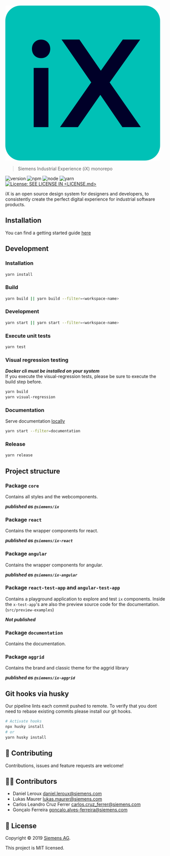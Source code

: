 <!--
SPDX-FileCopyrightText: 2022 Siemens AG

SPDX-License-Identifier: MIT
-->

![iX](./logo.svg)

> Siemens Industrial Experience (iX) monorepo

![version](https://img.shields.io/badge/version-1.0.0-green.svg)
![npm](https://img.shields.io/badge/npm-%3E%3D8.x.x-blue.svg)
![node](https://img.shields.io/badge/node-%3E%3D16.16.x-blue.svg)
![yarn](https://img.shields.io/badge/yarn->=1.x.x-blue.svg)
[![License: SEE LICENSE IN <LICENSE.md>](https://img.shields.io/badge/License-SEE%20LICENSE%20IN%20LICENSE.md-yellow.svg)](./LICENSE.md)

iX is an open source design system for designers and developers, to consistently create the perfect digital experience for industrial software products.

## Installation

You can find a getting started guide [here](https://ix.siemens.io/docs/installation/)

## Development

### Installation

```sh
yarn install
```

### Build

```sh
yarn build || yarn build --filter=<workspace-name>
```

### Development

```sh
yarn start || yarn start --filter=<workspace-name>
```

### Execute unit tests

```sh
yarn test
```

### Visual regression testing

**_Docker cli must be installed on your system_**  
If you execute the visual-regression tests, please be sure to execute the build step before.

```sh
yarn build
yarn visual-regression
```

### Documentation

Serve documentation [locally](http://localhost:3000/siemens-ix/)

```sh
yarn start --filter=documentation
```

### Release

```sh
yarn release
```

## Project structure

### Package `core`

Contains all styles and the webcomponents.

**_published as `@siemens/ix`_**

### Package `react`

Contains the wrapper components for react.

**_published as `@siemens/ix-react`_**

### Package `angular`

Contains the wrapper components for angular.

**_published as `@siemens/ix-angular`_**

### Package `react-test-app` and `angular-test-app`

Contains a playground application to explore and test `ix` components.
Inside the `x-test-app`'s are also the preview source code for the documentation. (`src/preview-examples`)

**_Not published_**

### Package `documentation`

Contains the documentation.

### Package `aggrid`

Contains the brand and classic theme for the aggrid library

**_published as `@siemens/ix-aggrid`_**

## Git hooks via husky

Our pipeline lints each commit pushed to remote. To verify that you dont need
to rebase existing commits please install our git hooks.

```sh
# Activate hooks
npx husky install
# or
yarn husky install
```

## 🤝 Contributing

Contributions, issues and feature requests are welcome!

## 👨‍💻 Contributors

- Daniel Leroux <daniel.leroux@siemens.com>
- Lukas Maurer <lukas.maurer@siemens.com>
- Carlos Leandro Cruz Ferrer <carlos.cruz_ferrer@siemens.com>
- Gonçalo Ferreira <goncalo.alves-ferreira@siemens.com>

## 📝 License

Copyright © 2019 [Siemens AG](https://www.siemens.com/).

This project is MIT licensed.
